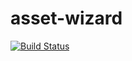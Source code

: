 # asset-wizard

[![Build Status](https://www.travis-ci.com/WorksApplications/asset-wizard.svg?branch=master-react)](https://www.travis-ci.com/WorksApplications/asset-wizard)
